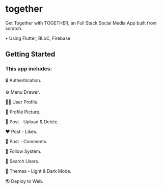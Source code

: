 # together

Get Together with TOGETHER, an Full Stack Social Media App built from scratch.

• Using Flutter, BLoC, Firebase

## Getting Started

### This app includes:

🔒 Authentication.

⚙️ Menu Drawer.

🥷🏽 User Profile.

🤪 Profile Picture.

📸 Post - Upload & Delete.

❤️ Post - Likes.

💬 Post - Comments.

🤝 Follow System.

🔎 Search Users.

🎨 Themes - Light & Dark Mode.

🌎 Deploy to Web.


